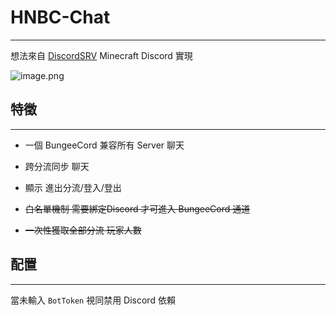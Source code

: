 # HNBC-Chat

---

想法來自 [DiscordSRV](https://www.spigotmc.org/resources/discordsrv.18494/) Minecraft Discord 實現


![image.png](https://cdn.discordapp.com/attachments/1235774773192298576/1235774838937747526/image.png?ex=66359881&is=66344701&hm=a3b8950b6930235a9f0a6f6037e45dedfba4ac3864585a050c917e7c0601f2f4&)

## 特徵

---

- 一個 BungeeCord 兼容所有 Server 聊天

- 跨分流同步 聊天

- 顯示 進出分流/登入/登出

- ~~白名單機制 需要綁定Discord 才可進入 BungeeCord 通道~~

- ~~一次性獲取全部分流 玩家人數~~

## 配置

---

當未輸入 `BotToken` 視同禁用 Discord 依賴